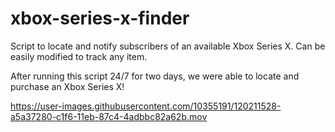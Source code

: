 # xbox-series-x-finder
Script to locate and notify subscribers of an available Xbox Series X. Can be easily modified to track any item.

After running this script 24/7 for two days, we were able to locate and purchase an Xbox Series X!


https://user-images.githubusercontent.com/10355191/120211528-a5a37280-c1f6-11eb-87c4-4adbbc82a62b.mov

